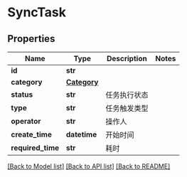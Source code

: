 # SyncTask

## Properties
Name | Type | Description | Notes
------------ | ------------- | ------------- | -------------
**id** | **str** |  | 
**category** | [**Category**](Category.md) |  | 
**status** | **str** | 任务执行状态 | 
**type** | **str** | 任务触发类型 | 
**operator** | **str** | 操作人 | 
**create_time** | **datetime** | 开始时间 | 
**required_time** | **str** | 耗时 | 

[[Back to Model list]](../README.md#documentation-for-models) [[Back to API list]](../README.md#documentation-for-api-endpoints) [[Back to README]](../README.md)

